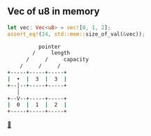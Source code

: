 ## Vec of u8 in memory

```rust
let vec: Vec<u8> = vec![0, 1, 2];
assert_eq!(24, std::mem::size_of_val(&vec));
```

```bash
          pointer
        /     length
      /     /     capacity
    /     /     /
+-----+-----+-----+
|  •  |  3  |  3  |
+--│--+-----+-----+
   │
+--V--+-----+-----+
|  0  |  1  |  2  |
+-----+-----+-----+
```

[📒](https://doc.rust-lang.org/1.17.0/book/vectors.html#vectors)